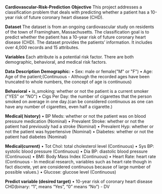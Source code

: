 **Cardiovascular-Risk-Prediction**
**Objective**
This project addresses a classification problem that deals with predicting whether a patient has a 10-year risk of future coronary heart disease (CHD).


**Dataset**
The dataset is from an ongoing cardiovascular study on residents of the town of Framingham, Massachusetts. The classification goal is to predict whether the patient has a 10-year risk of future coronary heart disease (CHD). The dataset provides the patients’ information. It includes over 4,000 records and 15 attributes.

**Variables**
Each attribute is a potential risk factor. There are both demographic, behavioral, and medical risk factors.

**Data Description**
**Demographic:**
• Sex: male or female("M" or "F") • Age: Age of the patient;(Continuous - Although the recorded ages have been truncated to whole numbers, the concept of age is continuous)

**Behavioral**
• is_smoking: whether or not the patient is a current smoker ("YES" or "NO") • Cigs Per Day: the number of cigarettes that the person smoked on average in one day.(can be considered continuous as one can have any number of cigarettes, even half a cigarette.)

**Medical( history)**
• BP Meds: whether or not the patient was on blood pressure medication (Nominal) • Prevalent Stroke: whether or not the patient had previously had a stroke (Nominal) • Prevalent Hyp: whether or not the patient was hypertensive (Nominal) • Diabetes: whether or not the patient had diabetes (Nominal)

**Medical(current)**
• Tot Chol: total cholesterol level (Continuous) • Sys BP: systolic blood pressure (Continuous) • Dia BP: diastolic blood pressure (Continuous) • BMI: Body Mass Index (Continuous) • Heart Rate: heart rate (Continuous - In medical research, variables such as heart rate though in fact discrete, yet are considered continuous because of large number of possible values.) • Glucose: glucose level (Continuous)

**Predict variable (desired target)**
• 10-year risk of coronary heart disease CHD(binary: “1”, means “Yes”, “0” means “No”) - DV
